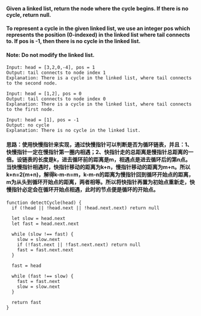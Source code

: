 
#### Given a linked list, return the node where the cycle begins. If there is no cycle, return null.

#### To represent a cycle in the given linked list, we use an integer pos which represents the position (0-indexed) in the linked list where tail connects to. If pos is -1, then there is no cycle in the linked list.

#### Note: Do not modify the linked list.

```
Input: head = [3,2,0,-4], pos = 1
Output: tail connects to node index 1
Explanation: There is a cycle in the linked list, where tail connects to the second node.
```

```
Input: head = [1,2], pos = 0
Output: tail connects to node index 0
Explanation: There is a cycle in the linked list, where tail connects to the first node.
```

```
Input: head = [1], pos = -1
Output: no cycle
Explanation: There is no cycle in the linked list.
```
#### 思路：使用快慢指针来实现，通过快慢指针可以判断是否为循环链表，并且：1、快慢指针一定在慢指针第一圈内相遇；2、快指针走的总距离是慢指针总距离的一倍。设链表的长度是k，进去循环前的距离是m，相遇点是进去循环后的第n点。当快慢指针相遇时，快指针移动的距离为k+n，慢指针移动的距离为m+n。所以k+n=2(m+n)，解得k-m-n=m，k-m-n的距离为慢指针回到循环开始点的距离，m为从头到循环开始点的距离，两者相等。所以将快指针再置为初始点重新走，快慢指针必定会在循环开始点相遇，此时的节点便是循环的开始点。

```
function detectCycle(head) {
  if (!head || !head.next || !head.next.next) return null

  let slow = head.next
  let fast = head.next.next

  while (slow !== fast) {
    slow = slow.next
    if (!fast.next || !fast.next.next) return null
    fast = fast.next.next
  }

  fast = head

  while (fast !== slow) {
    fast = fast.next
    slow = slow.next
  }

  return fast
}
```

